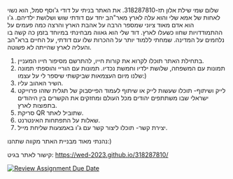 שלום שמי שילת אלון תז-318287810.
את האתר בניתי על דודי ג'וסף סמל, הוא נשוי לאחות של אמא שלי והוא עלה לארץ מאר"הב יחד עם דודתי שוש ושלושת ילדיהם. 
ג'ו הוא אדם מאוד ציוני שמספר הרבה על אהבת הארץ והרצה כמה פעמים על ההתמודדויות שחוו כשעלו לארץ.
דוד שלי הוא גאווה מבחינתי במיוחד בזמן כה קשה בו נלחמים על המדינה. שמחתי ללמוד יותר על ההכרות שלו עם דודתי, על החיים ברא"הב והעליה לארץ שהייתה לא פשוטה.
1. בתחילת האתר תוכלו לקרוא את קורות חייו, להתרשם מסיפור חייו המעניין.
2. תמונות עם המשפחה, שלושת ילדיו וחמשת נכדיו. תמונות עם הוריי והוספתי תמונה שלנו מיום העצמאות שביקשתי שיספר לי על עצמו:)
3. השיר האהוב עליו.
4. לייק ושיתוף- תוכלו שעשות לייק או שיתוף לעמוד הפייסבוק של תגלית שזהו פרוייקט ישראלי שבו משתתפים יהודים מכל העולם ומחזקים את הקשרים בין היהודים בתפוצות לארץ.
5. סריקת QR שתוביל לאתר.
6. שאלות על התפתחות האינטרנט.
7. יצירת קשר- תוכלו ליצור קשר עם ג'ו באמצעות שליחת מייל.
   
נהנתי מאוד מבניית האתר מקווה שתהנו:)

קישור לאתר בגיט: https://wed-2023.github.io/318287810/



[![Review Assignment Due Date](https://classroom.github.com/assets/deadline-readme-button-24ddc0f5d75046c5622901739e7c5dd533143b0c8e959d652212380cedb1ea36.svg)](https://classroom.github.com/a/GmyrjvXu)
